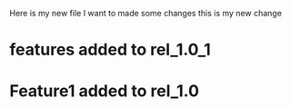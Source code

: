 Here is my new file
I want to made some changes
this is my new change

# features added to rel_1.0_1

# Feature1 added to rel_1.0 